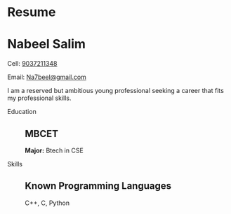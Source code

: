 # Resume
<div id="resume">
 
  <h1>Nabeel Salim</h1>
  <p>Cell: <a href=#>9037211348</a>

  <p>Email: <a href=#>Na7beel@gmail.com</a>
  <p id="objective">I am a reserved but ambitious young professional seeking a career that fits my professional skills.
<dl>
  <dt>Education
  <dd>
    <h2>MBCET</h2>
    <p><strong>Major:</strong> Btech in CSE<br/></p>
    </dd>
    
</dl>
<dl>
<dt>Skills
<dd>
<h2>Known Programming Languages</h2>
<p>C++, C, Python</p>
</dd>
</dt>
</dl>
</div>
